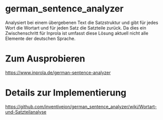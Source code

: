 # german_sentence_analyzer
Analysiert bei einem übergebenen Text die Satzstruktur und gibt für jedes Wort die Wortart und für jeden Satz die Satzteile zurück.
Da dies ein Zwischenschritt für Inprola ist umfasst diese Lösung aktuell nicht alle Elemente der deutschen Sprache.

# Zum Ausprobieren
https://www.inprola.de/german-sentence-analyzer

# Details zur Implementierung
https://github.com/inventivejon/german_sentence_analyzer/wiki/Wortart-und-Satzteilanalyse
